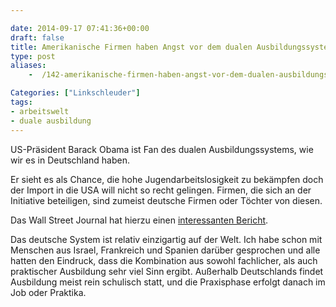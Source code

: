 ```yaml
---

date: 2014-09-17 07:41:36+00:00
draft: false
title: Amerikanische Firmen haben Angst vor dem dualen Ausbildungssystem
type: post
aliases:
    -  /142-amerikanische-firmen-haben-angst-vor-dem-dualen-ausbildungssystem/

Categories: ["Linkschleuder"]
tags:
- arbeitswelt
- duale ausbildung
---
```


US-Präsident Barack Obama ist Fan des dualen Ausbildungssystems, wie wir es in Deutschland haben.

Er sieht es als Chance, die hohe Jugendarbeitslosigkeit zu bekämpfen doch der Import in die USA will nicht so recht gelingen. Firmen, die sich an der Initiative beteiligen, sind zumeist deutsche Firmen oder Töchter von diesen.

Das Wall Street Journal hat hierzu einen [interessanten Bericht](http://www.wsj.de/nachrichten/SB10001424052970203927204580149920350781704?mg=reno64-wsjde).

Das deutsche System ist relativ einzigartig auf der Welt. Ich habe schon mit Menschen aus Israel, Frankreich und Spanien darüber gesprochen und alle hatten den Eindruck, dass die Kombination aus sowohl fachlicher, als auch praktischer Ausbildung sehr viel Sinn ergibt. Außerhalb Deutschlands findet Ausbildung meist rein schulisch statt, und die Praxisphase erfolgt danach im Job oder Praktika.
